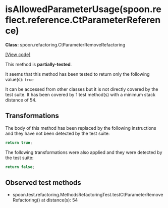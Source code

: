 # isAllowedParameterUsage(spoon.reflect.reference.CtParameterReference)

**Class:** spoon.refactoring.CtParameterRemoveRefactoring

[[View code]](https://github.com/INRIA/spoon/blob/fd878bc71b73fc1da82356eaa6578f760c70f0de/src/main/java//spoon/refactoring/CtParameterRemoveRefactoring.java#L216)

This method is **partially-tested**.

It seems that this method has been tested to return only the following value(s): `true`


It can be accessed from other classes but it is not directly covered by the test suite. 
It has been covered by 1 test method(s) with a minimum stack distance of 54.

## Transformations


The body of this method has been replaced by the following instructions and they have not been detected by the test suite:

```Java
return true;
```

The following transformations were also applied and they were detected by the test suite:

```Java
return false;
```





## Observed test methods

* spoon.test.refactoring.MethodsRefactoringTest.testCtParameterRemoveRefactoring() at distance(s): 54

